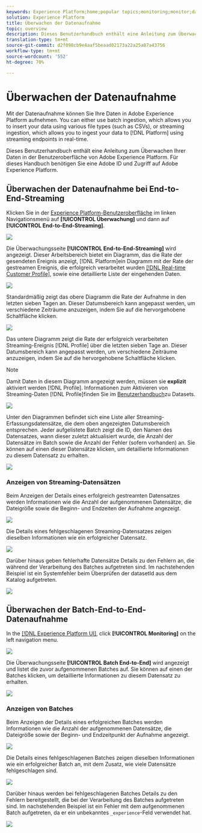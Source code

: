 ```yaml
---
keywords: Experience Platform;home;popular topics;monitoring;monitor;data flows;monitor ingestion;data ingestion;Data ingestion;view records;view batches;
solution: Experience Platform
title: Überwachen der Datenaufnahme
topic: overview
description: Dieses Benutzerhandbuch enthält eine Anleitung zum Überwachen Ihrer Daten in der Benutzeroberfläche von Adobe Experience Platform. Für dieses Handbuch benötigen Sie eine Adobe ID und Zugriff auf Adobe Experience Platform.
translation-type: tm+mt
source-git-commit: d2f098cb9e4aaf5beaad02173a22a25a87a43756
workflow-type: tm+mt
source-wordcount: '552'
ht-degree: 70%

---
```



# Überwachen der Datenaufnahme

Mit der Datenaufnahme können Sie Ihre Daten in Adobe Experience Platform aufnehmen. You can either use batch ingestion, which allows you to insert your data using various file types (such as CSVs), or streaming ingestion, which allows you to ingest your data to [!DNL Platform] using streaming endpoints in real-time.

Dieses Benutzerhandbuch enthält eine Anleitung zum Überwachen Ihrer Daten in der Benutzeroberfläche von Adobe Experience Platform. Für dieses Handbuch benötigen Sie eine Adobe ID und Zugriff auf Adobe Experience Platform.

## Überwachen der Datenaufnahme bei End-to-End-Streaming

Klicken Sie in der [Experience Platform-Benutzeroberfläche](https://platform.adobe.com) im linken Navigationsmenü auf **[!UICONTROL Überwachung]** und dann auf **[!UICONTROL End-to-End-Streaming]**.

![](../images/quality/monitor-data-flows/click-streaming-end-to-end.png)

Die Überwachungsseite **[!UICONTROL End-to-End-Streaming]** wird angezeigt. Dieser Arbeitsbereich bietet ein Diagramm, das die Rate der gesendeten Ereignis anzeigt, [!DNL Platform]ein Diagramm mit der Rate der gestreamen Ereignis, die erfolgreich verarbeitet wurden [[!DNL Real-time Customer Profile]](../../profile/home.md), sowie eine detaillierte Liste der eingehenden Daten.

![](../images/quality/monitor-data-flows/list-streams.png)

Standardmäßig zeigt das obere Diagramm die Rate der Aufnahme in den letzten sieben Tagen an. Dieser Datumsbereich kann angepasst werden, um verschiedene Zeiträume anzuzeigen, indem Sie auf die hervorgehobene Schaltfläche klicken.

![](../images/quality/monitor-data-flows/list-streams-focus-on-top-graph.png)

Das untere Diagramm zeigt die Rate der erfolgreich verarbeiteten Streaming-Ereignis [!DNL Profile] über die letzten sieben Tage an. Dieser Datumsbereich kann angepasst werden, um verschiedene Zeiträume anzuzeigen, indem Sie auf die hervorgehobene Schaltfläche klicken.

>[!NOTE]
>
>Damit Daten in diesem Diagramm angezeigt werden, müssen sie **explizit** aktiviert werden [!DNL Profile]. Informationen zum Aktivieren von Streaming-Daten [!DNL Profile]finden Sie im [Benutzerhandbuch](../../catalog/datasets/user-guide.md#enable-a-dataset-for-real-time-customer-profile)zu Datasets.

![](../images/quality/monitor-data-flows/list-streams-focus-on-bottom-graph.png)

Unter den Diagrammen befindet sich eine Liste aller Streaming-Erfassungsdatensätze, die dem oben angezeigten Datumsbereich entsprechen. Jeder aufgelistete Batch zeigt die ID, den Namen des Datensatzes, wann dieser zuletzt aktualisiert wurde, die Anzahl der Datensätze im Batch sowie die Anzahl der Fehler (sofern vorhanden) an. Sie können auf einen dieser Datensätze klicken, um detaillierte Informationen zu diesem Datensatz zu erhalten.

![](../images/quality/monitor-data-flows/list-streams-focus-on-streams.png)

### Anzeigen von Streaming-Datensätzen

Beim Anzeigen der Details eines erfolgreich gestreamten Datensatzes werden Informationen wie die Anzahl der aufgenommenen Datensätze, die Dateigröße sowie die Beginn- und Endzeiten der Aufnahme angezeigt.

![](../images/quality/monitor-data-flows/successful-streaming-record.png)

Die Details eines fehlgeschlagenen Streaming-Datensatzes zeigen dieselben Informationen wie ein erfolgreicher Datensatz.

![](../images/quality/monitor-data-flows/failed-batch.png)

Darüber hinaus geben fehlerhafte Datensätze Details zu den Fehlern an, die während der Verarbeitung des Batches aufgetreten sind. Im nachstehenden Beispiel ist ein Systemfehler beim Überprüfen der datasetId aus dem Katalog aufgetreten.

![](../images/quality/monitor-data-flows/failed-batch-details.png)

## Überwachen der Batch-End-to-End-Datenaufnahme

In the [[!DNL Experience Platform UI]](https://platform.adobe.com), click  **[!UICONTROL Monitoring]**  on the left navigation menu.

![](../images/quality/monitor-data-flows/click-monitoring.png)

Die Überwachungsseite **[!UICONTROL Batch End-to-End]** wird angezeigt und listet die zuvor aufgenommenen Batches auf. Sie können auf einen der Batches klicken, um detaillierte Informationen zu diesem Datensatz zu erhalten.

![](../images/quality/monitor-data-flows/list-batches.png)

### Anzeigen von Batches

Beim Anzeigen der Details eines erfolgreichen Batches werden Informationen wie die Anzahl der aufgenommenen Datensätze, die Dateigröße sowie der Beginn- und Endzeitpunkt der Aufnahme angezeigt.

![](../images/quality/monitor-data-flows/successful-batch.png)

Die Details eines fehlgeschlagenen Batches zeigen dieselben Informationen wie ein erfolgreicher Batch an, mit dem Zusatz, wie viele Datensätze fehlgeschlagen sind.

![](../images/quality/monitor-data-flows/failed-streaming-record.png)

Darüber hinaus werden bei fehlgeschlagenen Batches Details zu den Fehlern bereitgestellt, die bei der Verarbeitung des Batches aufgetreten sind. Im nachstehenden Beispiel ist ein Fehler mit dem aufgenommenen Batch aufgetreten, da er ein unbekanntes `_experience`-Feld verwendet hat.

![](../images/quality/monitor-data-flows/failed-streaming-record-details.png)